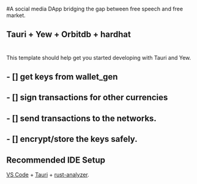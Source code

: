 #A social media DApp bridging the gap between free speech and free market.
## Tauri + Yew + Orbitdb + hardhat
#
This template should help get you started developing with Tauri and Yew.
## - [] get keys from wallet_gen
## - [] sign transactions for other currencies 
## - [] send transactions to the networks.
## - [] encrypt/store the keys safely.


## Recommended IDE Setup

[VS Code](https://code.visualstudio.com/) + [Tauri](https://marketplace.visualstudio.com/items?itemName=tauri-apps.tauri-vscode) + [rust-analyzer](https://marketplace.visualstudio.com/items?itemName=rust-lang.rust-analyzer).